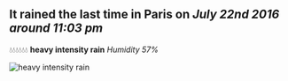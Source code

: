 ## It rained the last time in Paris on *July 22nd 2016 around 11:03 pm*
💧💧💧💧💧💧  **heavy intensity rain** *Humidity 57%*

![heavy intensity rain](http://openweathermap.org/img/w/10n.png)
